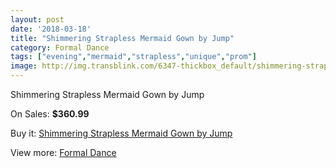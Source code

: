 ```yaml
---
layout: post
date: '2018-03-18'
title: "Shimmering Strapless Mermaid Gown by Jump"
category: Formal Dance
tags: ["evening","mermaid","strapless","unique","prom"]
image: http://img.transblink.com/6347-thickbox_default/shimmering-strapless-mermaid-gown-by-jump.jpg
---
```

Shimmering Strapless Mermaid Gown by Jump

On Sales: **$360.99**
<a href="https://www.transblink.com/en/formal-dance/2044-shimmering-strapless-mermaid-gown-by-jump.html"><amp-img layout="responsive" width="600" height="600" src="//img.transblink.com/6347-thickbox_default/shimmering-strapless-mermaid-gown-by-jump.jpg" alt="Shimmering Strapless Mermaid Gown by Jump 0" /></a>
<a href="https://www.transblink.com/en/formal-dance/2044-shimmering-strapless-mermaid-gown-by-jump.html"><amp-img layout="responsive" width="600" height="600" src="//img.transblink.com/6348-thickbox_default/shimmering-strapless-mermaid-gown-by-jump.jpg" alt="Shimmering Strapless Mermaid Gown by Jump 1" /></a>

Buy it: [Shimmering Strapless Mermaid Gown by Jump](https://www.transblink.com/en/formal-dance/2044-shimmering-strapless-mermaid-gown-by-jump.html "Shimmering Strapless Mermaid Gown by Jump")

View more: [Formal Dance](https://www.transblink.com/en/6-formal-dance "Formal Dance")